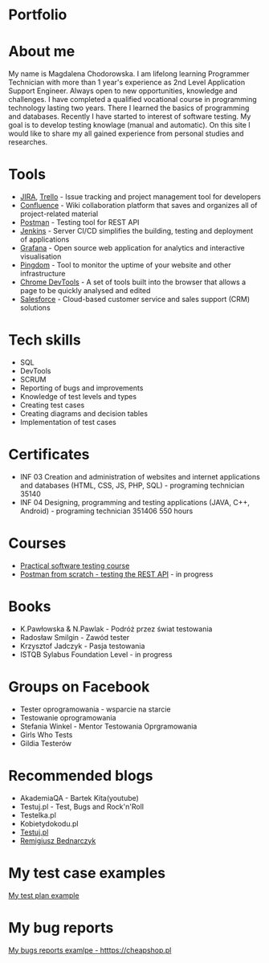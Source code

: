 # Portfolio
# About me
My name is Magdalena Chodorowska. I am lifelong learning Programmer Technician with more than 1 year's experience as 2nd Level Application Support Engineer. Always open to new opportunities, knowledge and challenges. I have completed a qualified vocational course in programming technology lasting two years. There I learned the basics of programming and databases. Recently I have started to interest of software testing.  My goal is to develop testing  knowlage (manual and automatic). On this site I would like to share my all gained experience from personal studies and researches.
# Tools
 - [JIRA](https://www.atlassian.com/software/jira0), [Trello](https://trello.com/) - Issue tracking and project management tool for developers
 - [Confluence](https://www.atlassian.com/software/confluence) - Wiki collaboration platform that saves and organizes all of project-related material
 - [Postman](https://www.postman.com/) - Testing tool for REST API
 - [Jenkins](https://www.jenkins.io/) - Server CI/CD simplifies the building, testing and deployment of applications
 - [Grafana](https://grafana.com/) - Open source web application for analytics and interactive visualisation
 - [Pingdom](https://www.pingdom.com/) - Tool to monitor the uptime of your website and other infrastructure
 - [Chrome DevTools](https://developer.chrome.com/docs/devtools/) - A set of tools built into the browser that allows a page to be quickly analysed and edited
- [Salesforce](https://www.salesforce.com/) - Cloud-based customer service and sales support (CRM) solutions
# Tech skills
  - SQL
  - DevTools
  - SCRUM
  - Reporting  of bugs and improvements
  - Knowledge of test levels and types
  - Creating test cases
  - Creating diagrams and decision tables
  - Implementation of test cases
# Certificates
  - INF 03 Creation and administration of websites and internet applications and databases (HTML, CSS, JS, PHP, SQL) - programing technician 35140
  - INF 04 Designing, programming and testing applications (JAVA, C++, Android) - programing technician 351406 550 hours
  
# Courses
  - [Practical software testing course](https://www.udemy.com/course/praktyczny-kurs-testowania-oprogramowania/)
  - [Postman from scratch - testing the REST API](https://www.udemy.com/course/postman-od-podstaw-testowanie-rest-api/) - in progress
# Books
  - K.Pawłowska & N.Pawlak - Podróż przez świat testowania
  - Radosław Smilgin - Zawód tester
  - Krzysztof Jadczyk - Pasja testowania
  - ISTQB Sylabus Foundation Level - in progress
# Groups on Facebook
  - Tester oprogramowania - wsparcie na starcie
  - Testowanie oprogramowania
  - Stefania Winkel - Mentor Testowania Oprgramowania
  - Girls Who Tests
  - Gildia Testerów
# Recommended blogs
  - AkademiaQA - Bartek Kita(youtube)
  - Testuj.pl - Test, Bugs and Rock'n'Roll
  - Testelka.pl
  - Kobietydokodu.pl
  - [Testuj.pl](https://testuj.pl/)
  - [Remigiusz Bednarczyk](https://remigiuszbednarczyk.pl/)
 # My test case examples
[My test plan example](https://drive.google.com/drive/u/2/folders/1S2HNe-5xLMtFmG5EXUCQdthBWxEqJ56J)
# My bug reports
[My bugs reports examlpe - htttps://cheapshop.pl](https://drive.google.com/drive/u/2/folders/1sUM-O_0rKL-Y8ZQA5KQ5SWg9HSG-XvYv)

